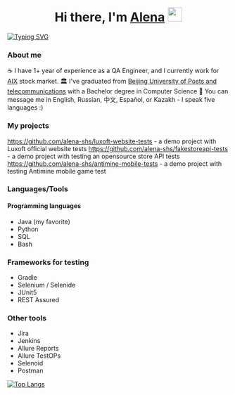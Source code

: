 <h1 align="center">Hi there, I'm <a href="https://www.linkedin.com/in/alena-gs/" target="_blank">Alena</a> 
<img src="https://github.com/blackcater/blackcater/raw/main/images/Hi.gif" height="32"/></h1>
<a href="https://git.io/typing-svg"><img align="center" src="https://readme-typing-svg.herokuapp.com?font=Fira+Code&pause=1000&color=AB75BD&width=435&lines=QA+Automation;Quality+Assurance+Engineer;Mobile+testing;Web+testing;API+testing" alt="Typing SVG" /></a>

### About me
:coffee: I have 1+ year of experience as a QA Engineer, and I currently work for [AIX](https://aix.kz/) stock market.
:classical_building: I've graduated from [Beijing University of Posts and telecommunications](https://www.bupt.edu.cn/#) with a Bachelor degree in Computer Science
💬 You can message me in English, Russian, 中文, Español, or Kazakh - I speak five languages :)

### My projects
https://github.com/alena-shs/luxoft-website-tests - a demo project with Luxoft official website tests
https://github.com/alena-shs/fakestoreapi-tests - a demo project with testing an opensource store API tests
https://github.com/alena-shs/antimine-mobile-tests - a demo project with testing Antimine mobile game test

### Languages/Tools

#### Programming languages
+ Java (my favorite)
+ Python
+ SQL
+ Bash

### Frameworks for testing
+ Gradle
+ Selenium / Selenide
+ JUnit5
+ REST Assured

### Other tools
+ Jira
+ Jenkins
+ Allure Reports
+ Allure TestOPs
+ Selenoid
+ Postman

[![Top Langs](https://github-readme-stats.vercel.app/api/top-langs/?username=alena-shs&layout=compact)](https://github.com/anuraghazra/github-readme-stats)

